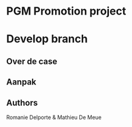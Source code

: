 # PGM Promotion project

# Develop branch

## Over de case

## Aanpak

## Authors
Romanie Delporte & Mathieu De Meue